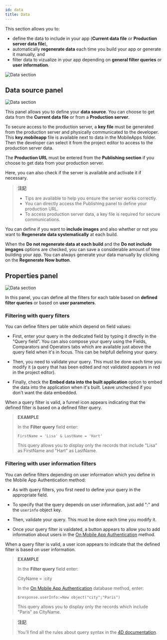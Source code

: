 ```yaml
---
id: data
title: Data
---
```


This section allows you to:

* define the data to include in your app (**Current data file** or **Production server data file**),
* automatically **regenerate data** each time you build your app or generate it manually, and
* filter data to vizualize in your app depending on **general filter queries** or **user information**.

![Data section](assets/en/project-editor/Data-tab-4D-for-iOS.png)

## Data source panel

![Data section](assets/en/project-editor/Data-source-panel-4D-for-iOS.png)

This panel allows you to define your **data source**. You can choose to get data from the **Current data file** or from a **Production server**.

To secure access to the production server, a **key file** must be generated from the production server and physically communicated to the developer. This **key.mobileapp** file is available next to data in the MobileApps folder. Then the developer can select it from the project editor to access to the production server data.

The **Production URL** must be entered from the **Publishing section** if you choose to get data from your production server.

Here, you can also check if the server is available and activate it if necessary.

> **注記**
> 
> * Tips are available to help you ensure the server works correctly.
> * You can directly access the Publishing panel to define your production URL.
> * To access production server data, a key file is required for secure communications.

You can define if you want to **include images** and also whether or not you want to **Regenerate data systematically** at each build.

When the **Do not regenerate data at each build** and the **Do not include imgages** options are checked, you can save a considerable amount of time building your app. You can always generate your data manually by clicking on the **Regenerate Now button**.


## Properties panel

![Data section](assets/en/project-editor/Properties-Panel-4D-for-iOS.png)

In this panel, you can define all the filters for each table based on **defined filter queries** or based on **user parameters**.

### Filtering with query filters

You can define filters per table which depend on field values:

* First, enter your query in the dedicated field by typing it directly in the "Query field". You can also compose your query using the Fields, Comparators and Operators tabs which are available just above the query field when it's in focus. This can be helpfull defining your query.

* Then, you need to validate your query. This must be done each time you modify it (a query that has been edited and not validated appears in red in the project editor).

* Finally, check the **Embed data into the built application** option to embed the data into the application when it's built. Leave unchecked if you don't want the data embedded.

When a query filter is valid, a funnel icon appears indicating that the defined filter is based on a defined filter query.

> **EXAMPLE** 
> 
> In the **Filter query** field enter:
> 
> `FirstName = 'Lisa' & LastName = 'Hart'`
> 
> This query allows you to display only the records that include "Lisa" as FirstName and "Hart" as LastName.


### Filtering with user information filters

You can define filters depending on user information which you define in the Mobile App Authentication method:

* As with query filters, you first need to define your query in the appropriate field.

* To specify that the query depends on user information, just add ":" and the `userinfo` object key.

* Then, validate your query. This must be done each time you modify it.

* Once your query filter is validated, a button appears to allow you to add information about users in the [On Mobile App Authentication](http://doc.4d.com/4Dv17R3/4D/17-R3/On-Mobile-App-Authentication-database-method.301-3906587.en.html) method.

When a query filter is valid, a user icon appears to indicate that the defined filter is based on user information.

> **EXAMPLE**
> 
> In the **Filter query** field enter:
> 
> CityName = :city
> 
> In the [On Mobile App Authentication](http://doc.4d.com/4Dv17R3/4D/17-R3/On-Mobile-App-Authentication-database-method.301-3906587.en.html) database method, enter:
> 
> `$response.userInfo:=New object("city";"Paris")`
> 
> This query allows you to display only the records which include "Paris" as CityName.


> **注記**
> 
> You'll find all the rules about query syntax in the [4D documentation](http://livedoc.4d.com/4D-Language-Reference-17-R3/ORDA-DataClass/dataClassquery.301-3907505.en.html).


